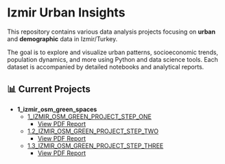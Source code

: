 # Izmir Urban Insights

This repository contains various data analysis projects focusing on **urban** and **demographic** data in Izmir/Turkey.

The goal is to explore and visualize urban patterns, socioeconomic trends, population dynamics, and more using Python and data science tools. Each dataset is accompanied by detailed notebooks and analytical reports.

## 📊 Current Projects

- **1_izmir_osm_green_spaces**
  - [1_IZMIR_OSM_GREEN_PROJECT_STEP_ONE](https://github.com/yalgettekin/izmir_urban_insights/blob/master/notebooks/1_IZMIR_OSM_GREEN_PROJECT_STEP_ONE.ipynb)
  	- [View PDF Report](https://github.com/yalgettekin/izmir_urban_insights/blob/master/outputs/1_IZMIR_OSM_GREEN_PROJECT_STEP_ONE.pdf)
  - [1.2_IZMIR_OSM_GREEN_PROJECT_STEP_TWO](https://github.com/yalgettekin/izmir_urban_insights/blob/master/notebooks/1.2_IZMIR_OSM_GREEN_PROJECT_STEP_TWO.ipynb)
  	- [View PDF Report](https://github.com/yalgettekin/izmir_urban_insights/blob/master/outputs/1.2_IZMIR_OSM_GREEN_PROJECT_STEP_TWO.pdf)
  - [1.3_IZMIR_OSM_GREEN_PROJECT_STEP_THREE](https://github.com/yalgettekin/izmir_urban_insights/blob/master/notebooks/1.3_IZMIR_OSM_GREEN_PROJECT_STEP_THREE_.ipynb)
  	- [View PDF Report](https://github.com/yalgettekin/izmir_urban_insights/blob/master/outputs/1.3_IZMIR_OSM_GREEN_PROJECT_STEP_THREE.pdf)

